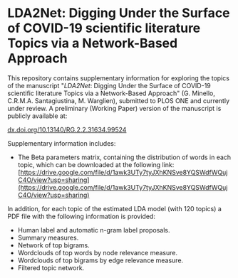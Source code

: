 # LDA2Net: Digging Under the Surface of COVID-19 scientific literature Topics via a Network-Based Approach

This repository contains supplementary information for exploring the topics of the manuscript "*LDA2Net*: Digging Under the Surface of COVID-19 scientific literature Topics via a Network-Based Approach" (G. Minello, C.R.M.A. Santagiustina, M. Warglien), submitted to PLOS ONE and currently under review.  A preliminary (Working Paper) version of the manuscript is publicly available at:

[dx.doi.org/10.13140/RG.2.2.31634.99524](http://dx.doi.org/10.13140/RG.2.2.31634.99524)

Supplementary information includes:

- The Beta parameters matrix, containing the distribution of words in each topic, which can be downloaded at the following link: [https://drive.google.com/file/d/1awk3UTy7tyJXhKNSve8YQSWdfWQujC4O/view?usp=sharing](https://drive.google.com/file/d/1awk3UTy7tyJXhKNSve8YQSWdfWQujC4O/view?usp=sharing)

In addition, for each topic of the estimated LDA model (with 120 topics) a PDF file with the following information is provided:

- Human label and automatic n-gram label proposals.
- Summary measures.
- Network  of top bigrams.
- Wordclouds of top words by node relevance measure.
- Wordclouds of top bigrams by edge relevance measure.
- Filtered topic network.
